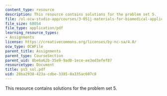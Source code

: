 ```yaml
---
content_type: resource
description: This resource contains solutions for the problem set 5.
file: /ol-ocw-studio-app/courses/3-051j-materials-for-biomedical-applications-spring-2006/28ba2938423acdbe33850a335ac607c8_ps5_sol.pdf
file_size: 68054
file_type: application/pdf
learning_resource_types:
- Assignments
license: https://creativecommons.org/licenses/by-nc-sa/4.0/
ocw_type: OCWFile
parent_title: Assignments
parent_type: CourseSection
parent_uid: 8be6a62b-35e9-9ad0-1ece-ee3ed3efef87
resourcetype: Document
title: ps5_sol.pdf
uid: 28ba2938-423a-cdbe-3385-0a335ac607c8
---
```

This resource contains solutions for the problem set 5.